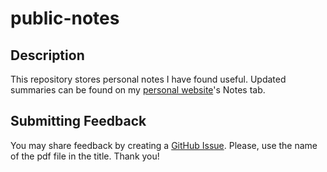 # public-notes

## Description
This repository stores personal notes I have found useful.
Updated summaries can be found on my 
 [personal website][personal-website]'s Notes tab.

## Submitting Feedback
You may share feedback by creating a 
 [GitHub Issue][issues-link].
Please, use the name of the pdf file in the title.
Thank you!

[issues-link]: https://github.com/RaviSoji/public-notes/issues
[personal-website]: https://RaviSoji.com
